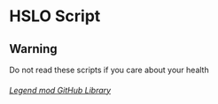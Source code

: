 # HSLO Script

## Warning

Do not read these scripts if you care about your health

###### [Legend mod GitHub Library](https://github.com/jimboy3100/jimboy3100.github.io)

